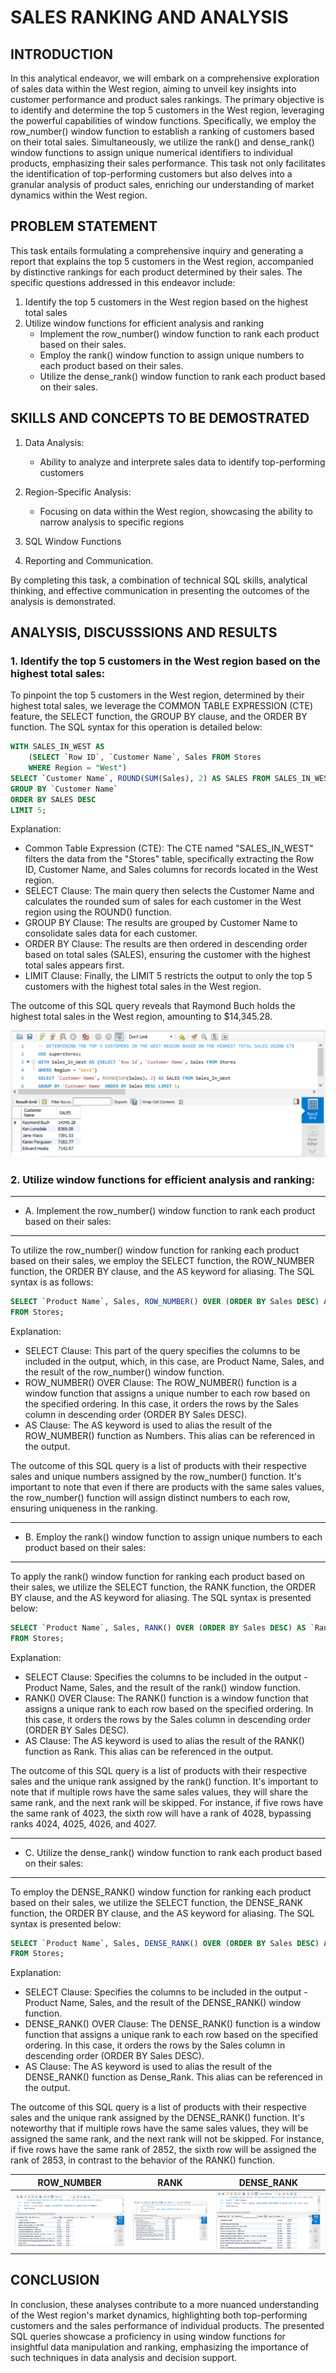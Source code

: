 # SALES RANKING AND ANALYSIS

## INTRODUCTION
In this analytical endeavor, we will embark on a comprehensive exploration of sales data within the West region, aiming to unveil key insights into customer performance and product sales rankings. The primary objective is to identify and determine the top 5 customers in the West region, leveraging the powerful capabilities of window functions. Specifically, we employ the row_number() window function to establish a ranking of customers based on their total sales. Simultaneously, we utilize the rank() and dense_rank() window functions to assign unique numerical identifiers to individual products, emphasizing their sales performance. This task not only facilitates the identification of top-performing customers but also delves into a granular analysis of product sales, enriching our understanding of market dynamics within the West region.

## PROBLEM STATEMENT

This task entails formulating a comprehensive inquiry and generating a report that explains the top 5 customers in the West region, accompanied by distinctive rankings for each product determined by their sales. The specific questions addressed in this endeavor include:
1. Identify the top 5 customers in the West region based on the highest total sales
2. Utilize window functions for efficient analysis and ranking
   - Implement the row_number() window function to rank each product based on their sales.
   - Employ the rank() window function to assign unique numbers to each product based on their sales.
   - Utilize the dense_rank() window function to rank each product based on their sales.

## SKILLS AND CONCEPTS TO BE DEMOSTRATED
1. Data Analysis:
   - Ability to analyze and interprete sales data to identify top-performing customers
2. Region-Specific Analysis:
   - Focusing on data within the West region, showcasing the ability to narrow analysis to specific regions
3. SQL Window Functions
   
4. Reporting and Communication.

By completing this task, a combination of technical SQL skills, analytical thinking, and effective communication in presenting the outcomes of the analysis is demonstrated.

## ANALYSIS, DISCUSSSIONS AND RESULTS

### 1.  Identify the top 5 customers in the West region based on the highest total sales:

To pinpoint the top 5 customers in the West region, determined by their highest total sales, we leverage the COMMON TABLE EXPRESSION (CTE) feature, the SELECT function, the GROUP BY clause, and the ORDER BY function. The SQL syntax for this operation is detailed below:

```sql
WITH SALES_IN_WEST AS
    (SELECT `Row ID`, `Customer Name`, Sales FROM Stores
    WHERE Region = "West")
SELECT `Customer Name`, ROUND(SUM(Sales), 2) AS SALES FROM SALES_IN_WEST
GROUP BY `Customer Name`
ORDER BY SALES DESC 
LIMIT 5;
```

Explanation:
- Common Table Expression (CTE): The CTE named "SALES_IN_WEST" filters the data from the "Stores" table, specifically extracting the Row ID, Customer Name, and Sales columns for records located in the West region.
- SELECT Clause: The main query then selects the Customer Name and calculates the rounded sum of sales for each customer in the West region using the ROUND() function.
- GROUP BY Clause: The results are grouped by Customer Name to consolidate sales data for each customer.
- ORDER BY Clause: The results are then ordered in descending order based on total sales (SALES), ensuring the customer with the highest total sales appears first.
- LIMIT Clause: Finally, the LIMIT 5 restricts the output to only the top 5 customers with the highest total sales in the West region.

The outcome of this SQL query reveals that Raymond Buch holds the highest total sales in the West region, amounting to $14,345.28.

![](TASK6A.png)


### 2.  Utilize window functions for efficient analysis and ranking: 

---
  -  A.   Implement the row_number() window function to rank each product based on their sales:
  ---
  To utilize the row_number() window function for ranking each product based on their sales, we employ the SELECT function, the ROW_NUMBER function, the ORDER BY clause, and the AS keyword for aliasing. The SQL syntax is as follows:

```sql
SELECT `Product Name`, Sales, ROW_NUMBER() OVER (ORDER BY Sales DESC) AS Numbers
FROM Stores;
```
Explanation:
- SELECT Clause: This part of the query specifies the columns to be included in the output, which, in this case, are Product Name, Sales, and the result of the row_number() window function.
- ROW_NUMBER() OVER Clause: The ROW_NUMBER() function is a window function that assigns a unique number to each row based on the specified ordering. In this case, it orders the rows by the Sales column in descending order (ORDER BY Sales DESC).
- AS Clause: The AS keyword is used to alias the result of the ROW_NUMBER() function as Numbers. This alias can be referenced in the output.

The outcome of this SQL query is a list of products with their respective sales and unique numbers assigned by the row_number() function. It's important to note that even if there are products with the same sales values, the row_number() function will assign distinct numbers to each row, ensuring uniqueness in the ranking.

---


   - B.   Employ the rank() window function to assign unique numbers to each product based on their sales:
---
To apply the rank() window function for ranking each product based on their sales, we utilize the SELECT function, the RANK function, the ORDER BY clause, and the AS keyword for aliasing. The SQL syntax is presented below:

```sql
SELECT `Product Name`, Sales, RANK() OVER (ORDER BY Sales DESC) AS `Rank`
FROM Stores;
```
Explanation:

- SELECT Clause: Specifies the columns to be included in the output - Product Name, Sales, and the result of the rank() window function.
- RANK() OVER Clause: The RANK() function is a window function that assigns a unique rank to each row based on the specified ordering. In this case, it orders the rows by the Sales column in descending order (ORDER BY Sales DESC).
- AS Clause: The AS keyword is used to alias the result of the RANK() function as Rank. This alias can be referenced in the output.

The outcome of this SQL query is a list of products with their respective sales and the unique rank assigned by the rank() function. It's important to note that if multiple rows have the same sales values, they will share the same rank, and the next rank will be skipped. For instance, if five rows have the same rank of 4023, the sixth row will have a rank of 4028, bypassing ranks 4024, 4025, 4026, and 4027.

---
   - C.   Utilize the dense_rank() window function to rank each product based on their sales:
---

To employ the DENSE_RANK() window function for ranking each product based on their sales, we utilize the SELECT function, the DENSE_RANK function, the ORDER BY clause, and the AS keyword for aliasing. The SQL syntax is presented below:

```SQL
SELECT `Product Name`, Sales, DENSE_RANK() OVER (ORDER BY Sales DESC) AS `Dense_Rank` 
FROM Stores;
```
Explanation:
- SELECT Clause: Specifies the columns to be included in the output - Product Name, Sales, and the result of the DENSE_RANK() window function.
- DENSE_RANK() OVER Clause: The DENSE_RANK() function is a window function that assigns a unique rank to each row based on the specified ordering. In this case, it orders the rows by the Sales column in descending order (ORDER BY Sales DESC).
- AS Clause: The AS keyword is used to alias the result of the DENSE_RANK() function as Dense_Rank. This alias can be referenced in the output.

The outcome of this SQL query is a list of products with their respective sales and the unique rank assigned by the DENSE_RANK() function. It's noteworthy that if multiple rows have the same sales values, they will be assigned the same rank, and the next rank will not be skipped. For instance, if five rows have the same rank of 2852, the sixth row will be assigned the rank of 2853, in contrast to the behavior of the RANK() function.

ROW_NUMBER        | RANK             | DENSE_RANK
:-----------------:|:----------------:|:------------------:
![](TASK6B.png)    |![](TASK6C.png)   |![](TASK6D.png) 

## CONCLUSION

In conclusion, these analyses contribute to a more nuanced understanding of the West region's market dynamics, highlighting both top-performing customers and the sales performance of individual products. The presented SQL queries showcase a proficiency in using window functions for insightful data manipulation and ranking, emphasizing the importance of such techniques in data analysis and decision support.












